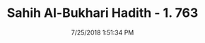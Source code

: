 ---
title        : "Sahih Al-Bukhari Hadith - 1. 763"
date         : 7/25/2018 1:51:34 PM
draft        : false
type         : "hadith"
layout       : "hadith"
BookCode     : "SHB"
VolumeNumber : "1"
HadithNumber : "763"
categories  :  ["Prayer Characteristics-Reciting'Qunut'"]
tags  :  ["Anas"]
---